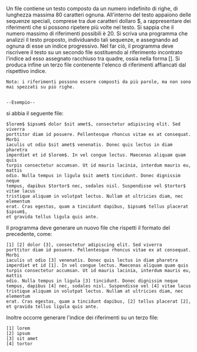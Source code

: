 Un file contiene un testo composto da un numero indefinito di righe, di lunghezza massima 80 caratteri ognuna.
All'interno del testo appaiono delle sequenze speciali, comprese tra due caratteri dollaro $, a rappresentare dei riferimenti che si possono ripetere più volte nel testo.
Si sappia che il numero massimo di riferimenti possibili è 20.
Si scriva una programma che analizzi il testo proposto, individuando tali sequenze, e assegnando ad ognuna di esse un indice progressivo. Nel far ciò, il programma deve riscrivere il testo su un secondo file sostituendo al riferimento incontrato l'indice ad esso assegnato racchiuso tra quadre, ossia nella forma [<indice>]. Si produca infine un terzo file contenente l'elenco di riferimenti affiancati dal rispettivo indice.

    Nota: i riferimenti possono essere composti da più parole, ma non sono mai spezzati su più righe.
    
    
    --Esempio--

si abbia il seguente file:

    $lorem$ $ipsum$ dolor $sit amet$, consectetur adipiscing elit. Sed viverra
    porttitor diam id posuere. Pellentesque rhoncus vitae ex at consequat. Morbi
    iaculis ut odio $sit amet$ venenatis. Donec quis lectus in diam pharetra
    imperdiet et id $lorem$. In vel congue lectus. Maecenas aliquam quam quis
    turpis consectetur accumsan. Ut id mauris lacinia, interdum mauris eu, mattis
    odio. Nulla tempus in ligula $sit amet$ tincidunt. Donec dignissim neque
    tempus, dapibus $tortor$ nec, sodales nisl. Suspendisse vel $tortor$ vitae lacus
    tristique aliquam in volutpat lectus. Nullam at ultricies diam, nec elementum
    erat. Cras egestas, quam a tincidunt dapibus, $ipsum$ tellus placerat $ipsum$,
    et gravida tellus ligula quis ante.


Il programma deve generare un nuovo file che rispetti il formato del precedente, come:

    [1] [2] dolor [3], consectetur adipiscing elit. Sed viverra
    porttitor diam id posuere. Pellentesque rhoncus vitae ex at consequat. Morbi
    iaculis ut odio [3] venenatis. Donec quis lectus in diam pharetra
    imperdiet et id [1]. In vel congue lectus. Maecenas aliquam quam quis
    turpis consectetur accumsan. Ut id mauris lacinia, interdum mauris eu, mattis
    odio. Nulla tempus in ligula [3] tincidunt. Donec dignissim neque
    tempus, dapibus [4] nec, sodales nisl. Suspendisse vel [4] vitae lacus
    tristique aliquam in volutpat lectus. Nullam at ultricies diam, nec elementum
    erat. Cras egestas, quam a tincidunt dapibus, [2] tellus placerat [2],
    et gravida tellus ligula quis ante.

Inoltre occorre generare l'indice dei riferimenti su un terzo file:

    [1] lorem
    [2] ipsum
    [3] sit amet
    [4] tortor

